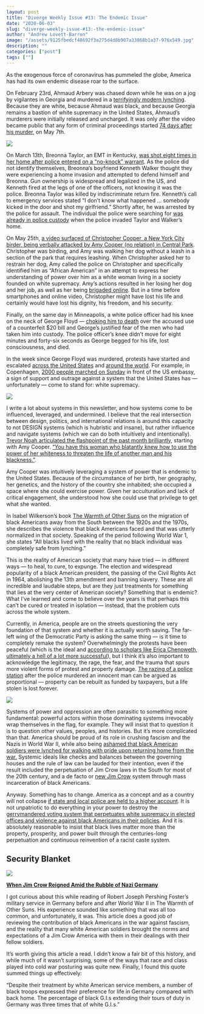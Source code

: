 ```yaml
---
layout: post
title: "Diverge Weekly Issue #13: The Endemic Issue"
date: "2020-06-03"
slug: "diverge-weekly-issue-#13:-the-endemic-issue"
author: "Andrew Lovett-Barron"
image: "/assets/9125fbedcf48692f3a275d4d8b907a33868b1a37-976x549.jpg"
description: ""
categories: ["post"]
tags: [""]
---
```


As the exogenous force of coronavirus has pummeled the globe, America has had its own endemic disease roar to the surface.

On February 23rd, Ahmaud Arbery was chased down while he was on a jog by vigilantes in Georgia and murdered in a [terrifyingly modern lynching](https://www.vox.com/21263899/ahmaud-arbery-lynched-video-mcmichael-glynn-county-georgia). Because they are white, because Ahmaud was black, and because Georgia remains a bastion of white supremacy in the United States, Ahmaud’s murderers were initially released and uncharged. It was only after the video became public that any form of criminal proceedings started [74 days after his murder](https://www.washingtonpost.com/national/outraged-by-the-delayed-arrests-in-killing-of-black-jogger-protesters-in-georgia-demand-justice/2020/05/08/8e7d212a-90a9-11ea-9e23-6914ee410a5f_story.html), on May 7th.

![](/assets/4dbabf3793d4aa40bdbd763f40ca24ec65f596e6-1180x786.jpg)

On March 13th, Breonna Taylor, an EMT in Kentucky, [was shot eight times in her home after police entered on a “no-knock” warrant](https://www.vox.com/2020/5/13/21257457/breonna-taylor-louisville-shooting-ahmaud-arbery-justiceforbr). As the police did not identify themselves, Breonna’s boyfriend Kenneth Walker thought they were experiencing a home invasion and attempted to defend himself and Breonna. Gun ownership is widespread and legalized in the US, and Kenneth fired at the legs of one of the officers, not knowing it was the police. Breonna Taylor was killed by indiscriminate return fire. Kenneth’s call to emergency services stated “I don’t know what happened … somebody kicked in the door and shot my girlfriend.” Shortly after, he was arrested by the police for assault. The individual the police were searching for [was already in police custody](https://eu.usatoday.com/story/news/nation/2020/05/13/breonna-taylor-not-target-louisville-police-investigation-when-shot/5181690002/) when the police invaded Taylor and Walker’s home.

On May 25th, [a video surfaced of Christopher Cooper, a New York City birder, being verbally attacked by Amy Cooper (no relation) in Central Park](https://www.nytimes.com/2020/05/26/nyregion/amy-cooper-dog-central-park.html). Christopher was birding, and Amy was walking her dog without a leash in a section of the park that requires leashing. When Christopher asked her to restrain her dog, Amy called the police on Christopher and specifically identified him as “African American” in an attempt to express her understanding of power over him as a white woman living in a society founded on white supremacy. Amy’s actions resulted in her losing her dog and her job, as well as her being [brigaded online](https://www.merriam-webster.com/words-at-play/brigading-online-poll-meaning). But in a time before smartphones and online video, Christopher might have lost his life and certainly would have lost his dignity, his freedom, and his security.

Finally, on the same day in Minneapolis, a white police officer had his knee on the neck of George Floyd — [choking him to death](https://www.nytimes.com/2020/05/31/us/george-floyd-investigation.html) over the accused use of a counterfeit $20 bill and George’s justified fear of the men who had taken him into custody. The police officer’s knee didn’t move for eight minutes and forty-six seconds as George begged for his life, lost consciousness, and died.

In the week since George Floyd was murdered, protests have started and escalated [across the United States](https://www.bbc.com/news/world-us-canada-52872401) and [around the world](https://www.npr.org/2020/05/31/866428272/george-floyd-reverberates-globally-thousands-protest-in-germany-u-k-canada). For example, in Copenhagen, [2000 people marched on Sunday](https://www.thelocal.dk/20200531/over-1000-protest-in-denmark-over-the-death-of-black-american-george-floyd) in front of the US embassy, a sign of support and outrage against a system that the United States has —unfortunately — come to stand for: white supremacy.

![](/assets/143a841e7abb9e2300ae65f4e5c5a12181df876a-1180x786.jpg)

I write a lot about systems in this newsletter, and how systems come to be influenced, leveraged, and undermined. I believe that the real intersection between design, politics, and international relations is around this capacity to not DESIGN systems (which is hubristic and insane), but rather influence and navigate systems (which we can do both intuitively and intentionally). [Trevor Noah articulated the flashpoint of the past month brilliantly](https://www.youtube.com/watch?v=v4amCfVbA_c), starting with Amy Cooper. [“You have this woman who blatantly knew how to use the power of her whiteness to threaten the life of another man and his blackness.”](https://youtu.be/v4amCfVbA_c?t=214).

Amy Cooper was intuitively leveraging a system of power that is endemic to the United States. Because of the circumstance of her birth, her geography, her genetics, and the history of the country she inhabited; she occupied a space where she could exercise power. Given her acculturation and lack of critical engagement, she understood how she could use that privilege to get what she wanted.

In Isabel Wilkerson’s book [The Warmth of Other Suns](https://amzn.to/2zXxYkN) on the migration of black Americans away from the South between the 1920s and the 1970s, she describes the violence that black Americans faced and that was utterly normalized in that society. Speaking of the period following World War 1, she states “All blacks lived with the reality that no black individual was completely safe from lynching.”

This is the reality of American society that many have tried — in different ways — to heal, to cure, to expunge. The election and widespread popularity of a black American president, the passing of the Civil Rights Act in 1964, abolishing the 13th amendment and banning slavery. These are all incredible and laudable steps, but are they just treatments for something that lies at the very center of American society? Something that is endemic? What I’ve learned and come to believe over the years is that perhaps this can’t be cured or treated in isolation — instead, that the problem cuts across the whole system.

Currently, in America, people are on the streets questioning the very foundation of that system and whether it is actually worth saving. The far-left wing of the Democratic Party is asking the same thing — is it time to completely remake the system? Overwhelmingly the protests have been peaceful (which is the ideal and [according to scholars like Erica Chenoweth, ultimately a hell of a lot more successful](https://amzn.to/2Xrixdq)), but I think it’s also important to acknowledge the legitimacy, the rage, the fear, and the trauma that spurs more violent forms of protest and property damage. [The razing of a police station](https://www.politico.com/news/2020/05/29/minneapolis-police-protest-george-floyd-288361) after the police murdered an innocent man can be argued as proportional — property can be rebuilt as funded by taxpayers, but a life stolen is lost forever.

![](/assets/906df5a0131754ac5d89d247358d9e6c66271235-1180x1770.jpg)

Systems of power and oppression are often parasitic to something more fundamental: powerful actors within those dominating systems irrevocably wrap themselves in the flag, for example. They will insist that to question it is to question other values, peoples, and histories. But it’s more complicated than that. America should be proud of its role in crushing fascism and the Nazis in World War II, while also being [ashamed that black American soldiers were lynched for walking with pride upon returning home from the war.](https://www.newyorker.com/news/news-desk/the-tragic-forgotten-history-of-black-military-veterans) Systemic ideals like checks and balances between the governing houses and the rule of law can be lauded for their intention, even if the result included the perpetuation of Jim Crow laws in the South for most of the 20th century, and a de facto or [new Jim Crow](https://amzn.to/2XvMDN0) system through mass incarceration of black Americans.

Anyway. Something has to change. America as a concept and as a country will not collapse [if state and local police are held to a higher account](https://www.lawfareblog.com/lawfare-podcast-rashawn-ray-police-violence). It is not unpatriotic to do everything in your power to destroy the [gerrymandered voting system that perpetuates white supremacy in elected offices and violence against black Americans in their policies](https://www.propublica.org/article/partisan-gerrymandering-is-still-about-race). And it is absolutely reasonable to insist that black lives matter more than the property, prosperity, and power built through the centuries-long perpetuation and continuous reinvention of a racist caste system.

## Security Blanket

![](/assets/1f61aad452abb5427a579b081f74648318dbf911-1180x1007.jpg)

[**When Jim Crow Reigned Amid the Rubble of Nazi Germany**](https://www.nytimes.com/2020/02/19/magazine/blacks-wwii-racism-germany.html)

I got curious about this while reading of Robert Joseph Pershing Foster’s military service in Germany before and after World War II in The Warmth of Other Suns. His experience sounded like something that was all too common, and unfortunately, it was. This article does a good job of reviewing the contribution of black Americans in the war against fascism, and the reality that many white American soldiers brought the norms and expectations of a Jim Crow America with them in their dealings with their fellow soldiers.

It’s worth giving this article a read. I didn’t know a fair bit of this history, and while much of it wasn’t surprising, some of the ways that race and class played into cold war posturing was quite new. Finally, I found this quote summed things up effectively:

“Despite their treatment by white American service members, a number of black troops expressed their preference for life in Germany compared with back home. The percentage of black G.I.s extending their tours of duty in Germany was three times that of white G.I.s.”

